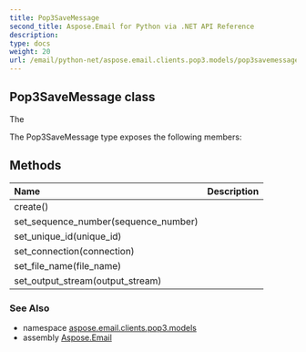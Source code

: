 ```yaml
---
title: Pop3SaveMessage
second_title: Aspose.Email for Python via .NET API Reference
description: 
type: docs
weight: 20
url: /email/python-net/aspose.email.clients.pop3.models/pop3savemessage/
---
```


## Pop3SaveMessage class

The

The Pop3SaveMessage type exposes the following members:
## Methods
| Name | Description |
| :- | :- |
|create()|  |
|set_sequence_number(sequence_number)|  |
|set_unique_id(unique_id)|  |
|set_connection(connection)|  |
|set_file_name(file_name)|  |
|set_output_stream(output_stream)|  |

### See Also

* namespace [aspose.email.clients.pop3.models](/email/python-net/aspose.email.clients.pop3.models/)
* assembly [Aspose.Email](/slides/python-net/)

